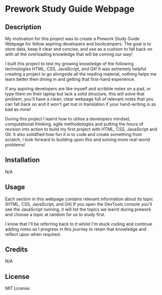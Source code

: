 # Prework Study Guide Webpage

## Description

My motivation for this project was to create a Prework Study Guide Webpage for fellow aspiring developers and bootcampers. The goal is to store data, keep it clear and concise, and use as a cushion to fall back on with all the overloading knowledge that will be coming our way!

I built this project to test my growing knowledge of the following technologies HTML, CSS, JavaScript, and Git! It was extremely helpful creating a project to go alongside all the reading material, nothing helps me learn better then diving in and getting that first-hand experience.

If any aspiring developers are like myself and scribble notes on a pad, or type them on their laptop but lack a solid structure, this will solve that problem, you'll have a clean, clear webpage full of relevant notes that you can fall back on and it won't get lost in translation if your hand-writing is as bad as mine!

During this project I learnt how to utilise a developers mindset, computational thinking, agile methodologies and putting the hours of revision into action to build my first project with HTML, CSS, JavaScript and Git. It also solidified how fun it is to code and create something from scratch, I look forward to building upon this and solving more real-world problems!


## Installation

N/A

## Usage

Each section in this webpage contains relevant information about its topic (HTML, CSS, JavaScript, and Git) If you open the DevTools console you'll see the JavaScript running, it will list the topics we learnt during prework and choose a topic at random for us to study first.

I know that I'll be referring back to it whilst I'm stuck coding and continue adding notes as I progress in this journey to retain that knowledge and reflect upon when required.

## Credits

N/A

## License

MIT License
